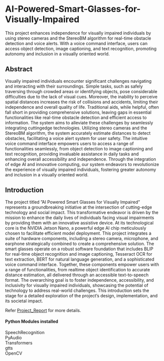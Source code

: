 # AI-Powered-Smart-Glasses-for-Visually-Impaired
This project enhances independence for visually impaired individuals by using stereo cameras and the StereoBM algorithm for real-time obstacle detection and voice alerts. With a voice command interface, users can access object detection, image captioning, and text recognition, promoting autonomy and inclusion in a visually oriented world.
## Abstract
Visually impaired individuals encounter significant challenges navigating and interacting with their surroundings. Simple tasks, such as safely traversing through crowded
areas or identifying objects, pose considerable difficulties due to the lack of visual cues.
Moreover, the inability to perceive spatial distances increases the risk of collisions
and accidents, limiting their independence and overall quality of life. Traditional
aids, while helpful, often fall short in providing comprehensive solutions, leaving
gaps in essential functionalities like real-time obstacle detection and efficient access
to information.
The system aims to alleviate these challenges by seamlessly integrating cuttingedge technologies. Utilizing stereo cameras and the StereoBM algorithm, the system
accurately estimate distances to detect obstacles, facilitating a voice alert system
for user safety. The intuitive voice command interface empowers users to access
a range of functionalities seamlessly, from object detection to image captioning and
text recognition, providing invaluable assistance in daily tasks and enhancing overall
accessibility and independence. Through the integration of edge AI and innovative
computing, our system endeavors to revolutionize the experience of visually impaired
individuals, fostering greater autonomy and inclusion in a visually oriented world.
## Introduction
The project titled ”AI Powered Smart Glasses for Visually Impaired” represents a
groundbreaking initiative at the intersection of cutting-edge technology and social
impact. This transformative endeavor is driven by the mission to enhance the daily
lives of individuals facing visual impairments by providing them with an innovative
assistive device. At its technological core is the NVIDIA Jetson Nano, a powerful
edge AI chip meticulously chosen to facilitate efficient model deployment. This project
integrates a suite of hardware components, including a stereo camera, microphone, and
earphone strategically combined to create a comprehensive solution.
The smart glasses operate on a robust software foundation that includes BLIP for
real-time object recognition and image captioning, Tesseract OCR for text extraction,
BERT for natural language generation, and a sophisticated voice command interface.
Together, these components empower users with a range of functionalities, from realtime object identification to accurate distance estimation, all delivered through an
accessible text-to-speech format. The overarching goal is to foster independence, accessibility, and inclusivity for visually impaired individuals, showcasing the potential
of technology to address real-world challenges. This introduction sets the stage for a
detailed exploration of the project’s design, implementation, and its societal impact.

Refer [Project_Report](Project_Report.pdf) for more details.

#### Python Modules installed
SpeechRecognition <br/>
PyAudio <br/>
Transformers <br/>
gtts <br/>
OpenCV <br/>
